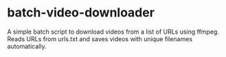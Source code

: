 # batch-video-downloader
A simple batch script to download videos from a list of URLs using ffmpeg. Reads URLs from urls.txt and saves videos with unique filenames automatically.

